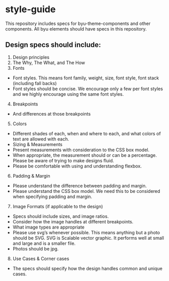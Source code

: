 # style-guide
This repository includes specs for byu-theme-components and other components. All byu elements should have specs in this repository.
## Design specs should include:
1. Design principles
2. The Why, The What, and The How
3. Fonts
* Font styles. This means font family, weight, size, font style, font stack (including fall backs)
* Font styles should be concise. We encourage only a few per font styles and we highly encourage using the same font styles.
4. Breakpoints
* And differences at those breakpoints
5. Colors
* Different shades of each, when and where to each, and what colors of text are allowed with each.
* Sizing & Measurements
* Present measurements with consideration to the CSS box model.
* When appropriate, the measurement should or can be a percentage. Please be aware of trying to make designs fluid.
* Please be comfortable with using and understanding flexbox.
6. Padding & Margin
* Please understand the difference between padding and margin.
* Please understand the CSS box model. We need this to be considered when specifying padding and margin.
7. Image Formats (if applicable to the design)
* Specs should include sizes, and image ratios. 
* Consider how the image handles at different breakpoints. 
* What image types are appropriate
* Please use svg’s whenever possible.  This means anything but a photo should be SVG. SVG is Scalable vector graphic. It performs well at small and large and is a smaller file.
* Photos should be jpg.
8. Use Cases & Corner cases
* The specs should specify how the design handles common and unique cases.

